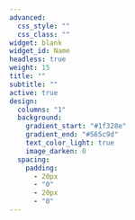 ```yaml
---
advanced:
  css_style: ""
  css_class: ""
widget: blank
widget_id: Name
headless: true
weight: 15
title: ""
subtitle: ""
active: true
design:
  columns: "1"
  background:
    gradient_start: "#1f328e"
    gradient_end: "#565c9d"
    text_color_light: true
    image_darken: 0
  spacing:
    padding:
      - 20px
      - "0"
      - 20px
      - "0"
---
```

